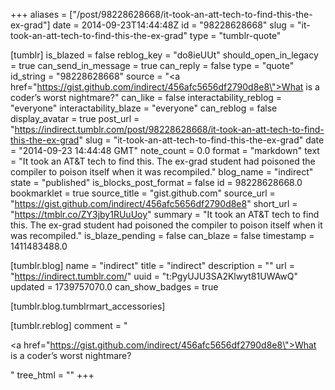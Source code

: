 +++
aliases = ["/post/98228628668/it-took-an-att-tech-to-find-this-the-ex-grad"]
date = 2014-09-23T14:44:48Z
id = "98228628668"
slug = "it-took-an-att-tech-to-find-this-the-ex-grad"
type = "tumblr-quote"

[tumblr]
is_blazed = false
reblog_key = "do8ieUUt"
should_open_in_legacy = true
can_send_in_message = true
can_reply = false
type = "quote"
id_string = "98228628668"
source = "<a href=\"https://gist.github.com/indirect/456afc5656df2790d8e8\">What is a coder&rsquo;s worst nightmare?</a>"
can_like = false
interactability_reblog = "everyone"
interactability_blaze = "everyone"
can_reblog = false
display_avatar = true
post_url = "https://indirect.tumblr.com/post/98228628668/it-took-an-att-tech-to-find-this-the-ex-grad"
slug = "it-took-an-att-tech-to-find-this-the-ex-grad"
date = "2014-09-23 14:44:48 GMT"
note_count = 0.0
format = "markdown"
text = "It took an AT&amp;T tech to find this. The ex-grad student had poisoned the compiler to poison itself when it was recompiled."
blog_name = "indirect"
state = "published"
is_blocks_post_format = false
id = 98228628668.0
bookmarklet = true
source_title = "gist.github.com"
source_url = "https://gist.github.com/indirect/456afc5656df2790d8e8"
short_url = "https://tmblr.co/ZY3jby1RUuUoy"
summary = "It took an AT&T tech to find this. The ex-grad student had poisoned the compiler to poison itself when it was recompiled."
is_blaze_pending = false
can_blaze = false
timestamp = 1411483488.0

[tumblr.blog]
name = "indirect"
title = "indirect"
description = ""
url = "https://indirect.tumblr.com/"
uuid = "t:PgyUJU3SA2Klwyt81UWAwQ"
updated = 1739757070.0
can_show_badges = true

[tumblr.blog.tumblrmart_accessories]

[tumblr.reblog]
comment = "<p><a href=\"https://gist.github.com/indirect/456afc5656df2790d8e8\">What is a coder’s worst nightmare?</a></p>"
tree_html = ""
+++
